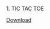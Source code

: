 <p><p>1. TIC TAC TOE</p><a href="https://www.webintoapp.com/download/zip/437291/Tic%20Tac%20Toe%201.0.zip?NiZwadM3Ycep"<button>Download</button></a></p>
